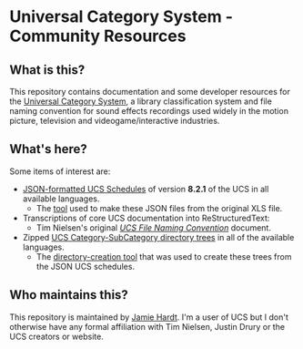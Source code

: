 # Universal Category System - Community Resources

## What is this?

This repository contains documentation and some developer resources for the 
[Universal Category System][ucs], a library classification system and file 
naming convention for sound effects recordings used widely in the motion
picture, television and videogame/interactive industries.

[ucs]: https://universalcategorysystem.com

## What's here?

Some items of interest are:

  - [JSON-formatted UCS Schedules](json/) of version **8.2.1** of the UCS in 
    all available languages.
    - The [tool](tools/ucsxls2json.py) used to make these JSON files from the
      original XLS file.
  - Transcriptions of core UCS documentation into ReStructuredText:
    - Tim Nielsen's original [*UCS File Naming Convention*][ucs_fns] document.
  - Zipped [UCS Category-SubCategory directory trees](dirs) in all of the
    available languages.
    - The [directory-creation tool](tools/ucsdirs.py) that was used to create 
      these trees from the JSON UCS schedules.
 
 [ucs_fns]:docs/ucs_file_naming_convention.rst

## Who maintains this?

This repository is maintained by [Jamie Hardt][jh]. I'm a user of UCS but I 
don't otherwise have any formal affiliation with Tim Nielsen, Justin Drury or 
the UCS creators or website.

[jh]: https://github.com/iluvcapra
